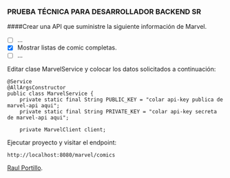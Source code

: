 ### PRUEBA TÉCNICA PARA DESARROLLADOR BACKEND SR

####Crear una API que suministre la siguiente información de Marvel.

- [ ] ...
- [x] Mostrar listas de comic completas.
- [ ] ...

Editar clase MarvelService y colocar los datos solicitados a continuación:
```
@Service
@AllArgsConstructor
public class MarvelService {
    private static final String PUBLIC_KEY = "colar api-key publica de marvel-api aqui";
	private static final String PRIVATE_KEY = "colar api-key secreta de marvel-api aqui";

	private MarvelClient client;
```

Ejecutar proyecto y visitar el endpoint:
```
http://localhost:8080/marvel/comics
```

[Raul Portillo](https://github.com/rivalix).



